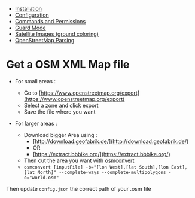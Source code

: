 - [Installation](.github/doc/INSTALL.md)
- [Configuration](.github/doc/CONFIG.md)
- [Commands and Permissions](.github/doc/COMMANDS.md)
- [Guard Mode](.github/doc/GUARD.md)
- [Satellite Images (ground coloring)](.github/doc/TILES.md)
- [OpenStreetMap Parsing](.github/doc/OSM.md)

# Get a OSM XML Map file

- For small areas :
  - Go to [https://www.openstreetmap.org/export](https://www.openstreetmap.org/export)
  - Select a zone and click export
  - Save the file where you want

- For larger areas :
  - Download bigger Area using :
     - [http://download.geofabrik.de/](http://download.geofabrik.de/)
     - OR
     - [https://extract.bbbike.org/](https://extract.bbbike.org/)
  - Then cut the area you want with [osmconvert](https://wiki.openstreetmap.org/wiki/Osmconvert)
  - `osmconvert [inputFile] -b="[lon West],[lat South],[lon East],[lat North]" --complete-ways --complete-multipolygons -o="world.osm"`
  
Then update `config.json` the correct path of your .osm file